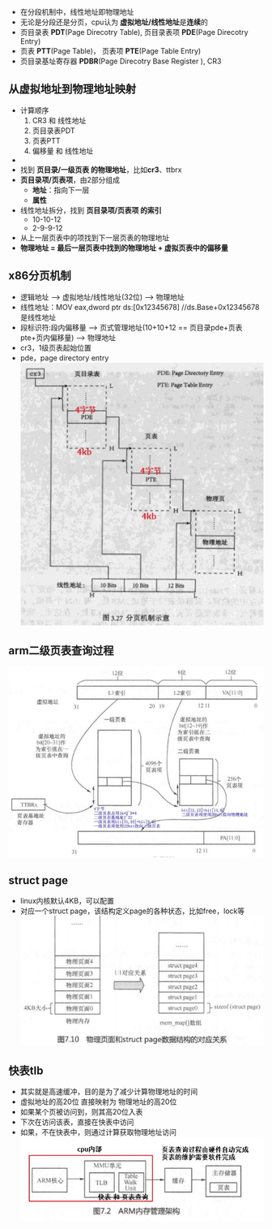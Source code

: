 - 在分段机制中，线性地址即物理地址
- 无论是分段还是分页，cpu认为 **虚拟地址/线性地址**是**连续**的
- 页目录表 **PDT**(Page Direcotry Table),  页目录表项 **PDE**(Page Direcotry Entry)
- 页表 **PTT**(Page Table)，  页表项 **PTE**(Page Table Entry)
- 页目录基址寄存器 **PDBR**(Page Direcotry Base Register ), CR3

## 从虚拟地址到物理地址映射
- 计算顺序
	1. CR3 和 线性地址
	2. 页目录表PDT
	3. 页表PTT
	4. 偏移量 和 线性地址
- 
- 找到 **页目录/一级页表 的物理地址**，比如**cr3**、ttbrx
- **页目录项/页表项**，由2部分组成
	 - **地址**：指向下一层
	 - **属性**
- 线性地址拆分，找到 **页目录项/页表项 的索引**
	- 10-10-12
	- 2-9-9-12
- 从上一层页表中的项找到下一层页表的物理地址
- **物理地址 = 最后一层页表中找到的物理地址 + 虚拟页表中的偏移量**

## x86分页机制
- 逻辑地址 --> 虚拟地址/线性地址(32位) --> 物理地址
- 线性地址：MOV eax,dword ptr ds:[0x12345678] //ds.Base+0x12345678是线性地址
- 段标识符:段内偏移量 --> 页式管理地址(10+10+12 == 页目录pde+页表pte+页内偏移量) --> 物理地址
- cr3，1级页表起始位置
- pde，page directory entry
![](../../photo/paste-1fa94926a3079b836f7f7cbbdd64fc8761319775.jpg)

## arm二级页表查询过程
![](../../photo/paste-568966199596a019a70675cb5d9f8c2c1c1980ce.jpg)
## struct page
- linux内核默认4KB，可以配置
- 对应一个struct page，该结构定义page的各种状态，比如free，lock等
![](../../photo/paste-b35dc522a5537bb0284beefb293028d8e338e859.jpg)

## 快表tlb
- 其实就是高速缓冲，目的是为了减少计算物理地址的时间
- 虚拟地址的高20位 直接映射为  物理地址的高20位
- 如果某个页被访问到，则其高20位入表
- 下次在访问该表，直接在快表中访问
- 如果，不在快表中，则通过计算获取物理地址访问
![](../../photo/paste-de80f51f6092665d2c67735457456b3e06702b33.jpg)